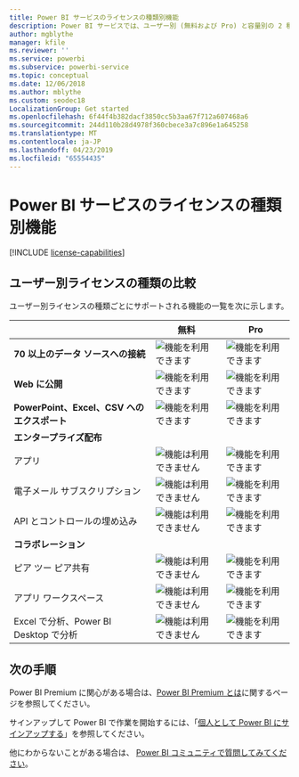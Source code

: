 ```yaml
---
title: Power BI サービスのライセンスの種類別機能
description: Power BI サービスでは、ユーザー別 (無料および Pro) と容量別の 2 種類のライセンスにより、ユーザー機能が定義されます。
author: mgblythe
manager: kfile
ms.reviewer: ''
ms.service: powerbi
ms.subservice: powerbi-service
ms.topic: conceptual
ms.date: 12/06/2018
ms.author: mblythe
ms.custom: seodec18
LocalizationGroup: Get started
ms.openlocfilehash: 6f44f4b382dacf3850cc5b3aa67f712a607468a6
ms.sourcegitcommit: 244d110b28d4978f360cbece3a7c896e1a645258
ms.translationtype: MT
ms.contentlocale: ja-JP
ms.lasthandoff: 04/23/2019
ms.locfileid: "65554435"
---
```

# <a name="power-bi-service-features-by-license-type"></a>Power BI サービスのライセンスの種類別機能

[!INCLUDE [license-capabilities](includes/license-capabilities.md)]

## <a name="per-user-license-type-comparison"></a>ユーザー別ライセンスの種類の比較

ユーザー別ライセンスの種類ごとにサポートされる機能の一覧を次に示します。

|  | 無料 | Pro |
| --- | --- | --- |
| **70 以上のデータ ソースへの接続** |![機能を利用できます](media/features-license-type/available.png) |![機能を利用できます](media/features-license-type/available.png) |
| **Web に公開** |![機能を利用できます](media/features-license-type/available.png) |![機能を利用できます](media/features-license-type/available.png) |
| **PowerPoint、Excel、CSV へのエクスポート** |![機能を利用できます](media/features-license-type/available.png) |![機能を利用できます](media/features-license-type/available.png) |
| **エンタープライズ配布** | | |
| アプリ |![機能は利用できません](media/features-license-type/not-available.png) |![機能を利用できます](media/features-license-type/available.png) |
| 電子メール サブスクリプション |![機能は利用できません](media/features-license-type/not-available.png) |![機能を利用できます](media/features-license-type/available.png) |
| API とコントロールの埋め込み |![機能は利用できません](media/features-license-type/not-available.png) |![機能を利用できます](media/features-license-type/available.png) |
| **コラボレーション** | | |
| ピア ツー ピア共有 |![機能は利用できません](media/features-license-type/not-available.png) |![機能を利用できます](media/features-license-type/available.png) |
| アプリ ワークスペース |![機能は利用できません](media/features-license-type/not-available.png) |![機能を利用できます](media/features-license-type/available.png) |
| Excel で分析、Power BI Desktop で分析 |![機能は利用できません](media/features-license-type/not-available.png) |![機能を利用できます](media/features-license-type/available.png) |

## <a name="next-steps"></a>次の手順

Power BI Premium に関心がある場合は、[Power BI Premium とは](service-premium-what-is.md)に関するページを参照してください。

サインアップして Power BI で作業を開始するには、「[個人として Power BI にサインアップする](service-self-service-signup-for-power-bi.md)」を参照してください。

他にわからないことがある場合は、 [Power BI コミュニティで質問してみてください](https://community.powerbi.com/)。